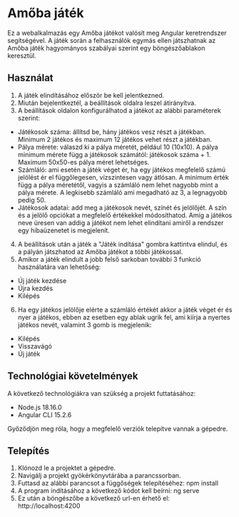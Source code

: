 # Amőba játék

Ez a webalkalmazás egy Amőba játékot valósít meg Angular keretrendszer segítségével. A játék során a felhasználók egymás ellen játszhatnak az Amőba játék hagyományos szabályai szerint egy böngészőablakon keresztül.

## Használat

1. A játék elindításához először be kell jelentkezned.
2. Miután bejelentkeztél, a beállítások oldalra leszel átirányítva.
3. A beállítások oldalon konfigurálhatod a játékot az alábbi paraméterek szerint:
- Játékosok száma: állítsd be, hány játékos vesz részt a játékban. Minimum 2 játékos és maximum 12 játékos vehet részt a játékban.
- Pálya mérete: válaszd ki a pálya méretét, például 10 (10x10). A pálya minimum mérete függ a játékosok számától: játékosok száma + 1. Maximum 50x50-es pálya méret lehetséges.
- Számláló: ami esetén a játék véget ér, ha egy játékos megfelelő számú jelölést ér el függőlegesen, vízszintesen vagy átlósan. A minimum érték függ a pálya méretétől, vagyis a számláló nem lehet nagyobb mint a pálya mérete. A legkisebb számláló ami megadható az 3, a legnagyobb pedig 50.
- Játékosok adatai: add meg a játékosok nevét, színét és jelölőjét. A szín és a jelölő opciókat a megfelelő értékekkel módosíthatod. Amíg a játékos neve üresen van addig a játékot nem lehet elindítani amiről a rendszer egy hibaüzenetet is megjelenít.

4. A beállítások után a játék a "Játék indítása" gombra kattintva elindul, és a pályán játszhatod az Amőba játékot a többi játékossal.
5. Amikor a játék elindult a jobb felső sarkoban további 3 funkció használatára van lehetőség:
- Új játék kezdése
- Újra kezdés
- Kilépés
6. Ha egy játékos jelölője elérte a számláló értékét akkor a játék véget ér és nyer a játékos, ebben az esetben egy ablak ugrik fel, ami kiírja a nyertes játékos nevét, valamint 3 gomb is megjelenik:
- Kilépés
- Visszavágó
- Új játék

## Technológiai követelmények

A következő technológiákra van szükség a projekt futtatásához:

- Node.js 18.16.0
- Angular CLI 15.2.6

Győződjön meg róla, hogy a megfelelő verziók telepítve vannak a gépedre.

## Telepítés

1. Klónozd le a projektet a gépedre.
2. Navigálj a projekt gyökérkönyvtárába a parancssorban.
3. Futtasd az alábbi parancsot a függőségek telepítéséhez: npm install
4. A program indításához a következő kódot kell beírni: ng serve
5. Ez után a böngészőbe a következő url-en érhető el: http://localhost:4200

